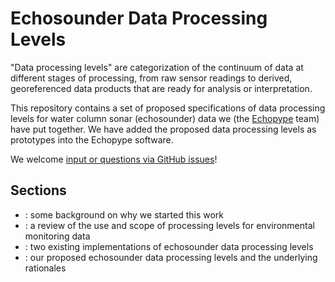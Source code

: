 # Echosounder Data Processing Levels

"Data processing levels" are categorization of the continuum of data at different stages of processing, from raw sensor readings to derived, georeferenced data products that are ready for analysis or interpretation.

This repository contains a set of proposed specifications of data processing levels for water column sonar (echosounder) data we (the [Echopype](https://echopype.readthedocs.io) team) have put together. We have added the proposed data processing levels as prototypes into the Echopype software.

We welcome [input or questions via GitHub issues](https://github.com/OSOceanAcoustics/echolevels/issues/new)!


## Sections

- [](./background.md): some background on why we started this work
- [](./review): a review of the use and scope of processing levels for environmental monitoring data
- [](./levels_existing.md): two existing implementations of echosounder data processing levels
- [](./levels_proposed.md): our proposed echosounder data processing levels and the underlying rationales
